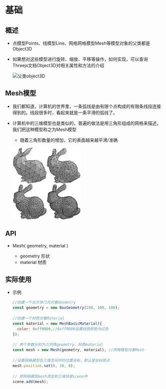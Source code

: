 # 基础

## 概述

+ 点模型Points、线模型Line、网格网格模型Mesh等模型对象的父类都是Object3D
+ 如果想对这些模型进行旋转、缩放、平移等操作，如何实现，可以查询Threejs文档Object3D对相关属性和方法的介绍

  ![父类object3D](images/父类object3D.jpg)

## Mesh模型

+ 我们都知道，计算机的世界里，一条弧线是由有限个点构成的有限条线段连接得到的。线段很多时，看起来就是一条平滑的弧线了。
+ 计算机中的三维模型也是类似的，普遍的做法是用三角形组成的网格来描述，我们把这种模型称之为Mesh模型

  + 随着三角形数量的增加，它的表面越来越平滑/准确

  ![Mesh模型](images/Mesh模型.jpg)

## API

+ Mesh( geometry, material )

  + geometry 形状
  + material 材质

## 实际使用

+ 示例

  ```js
  //创建一个长方体几何对象Geometry
  const geometry = new BoxGeometry(100, 100, 100);

  //创建一个材质对象Material
  const material = new MeshBasicMaterial({
    color: 0xff0000,//0xff0000设置材质颜色为红色
  });

  // 两个参数分别为几何体geometry、材质material
  const mesh = new Mesh(geometry, material); //网格模型对象Mesh

  //设置网格模型在三维空间中的位置坐标，默认是坐标原点
  mesh.position.set(0, 10, 0);

  // 把网格模型mesh添加到三维场景scene中
  scene.add(mesh);
  ```
